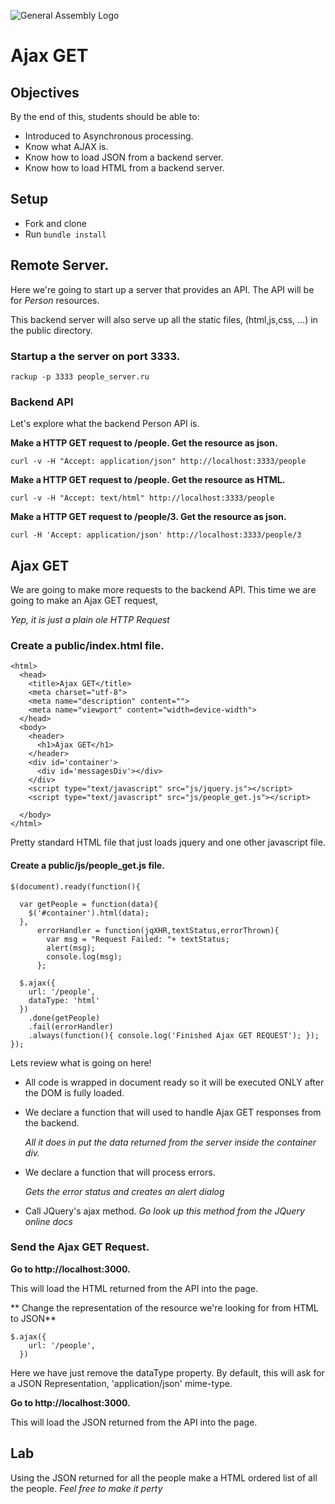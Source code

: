 ![General Assembly Logo](http://i.imgur.com/ke8USTq.png)

# Ajax GET

## Objectives

By the end of this, students should be able to:

- Introduced to Asynchronous processing.
- Know what AJAX is.
- Know how to load JSON from a backend server.
- Know how to load HTML from a backend server.

## Setup

- Fork and clone
- Run `bundle install`


## Remote Server.

Here we're going to start up a server that provides an API. The API will be for *Person* resources.

This backend server will also serve up all the static files, (html,js,css, ...) in the public directory.


### Startup a the server on port 3333.

```
rackup -p 3333 people_server.ru
```

### Backend API

Let's explore what the backend Person API is.  

**Make a HTTP GET request to /people. Get the resource as json.**

```
curl -v -H "Accept: application/json" http://localhost:3333/people
```

**Make a HTTP GET request to /people. Get the resource as HTML.**

```
curl -v -H "Accept: text/html" http://localhost:3333/people 
```

**Make a HTTP GET request to /people/3. Get the resource as json.**

```
curl -H 'Accept: application/json' http://localhost:3333/people/3
```

## Ajax GET

We are going to make more requests to the backend API. This time we are going to make an Ajax GET request, 

*Yep, it is just a plain ole HTTP Request*

### Create a public/index.html file.  

```
<html>
  <head>
    <title>Ajax GET</title>
    <meta charset="utf-8">
    <meta name="description" content="">
    <meta name="viewport" content="width=device-width">
  </head>
  <body>
    <header>
      <h1>Ajax GET</h1>
    </header>
    <div id='container'>
      <div id='messagesDiv'></div>
    </div>
    <script type="text/javascript" src="js/jquery.js"></script>
    <script type="text/javascript" src="js/people_get.js"></script>

  </body>
</html>
```

Pretty standard HTML file that just loads jquery and one other javascript file.


#### Create a public/js/people_get.js file.  

```
$(document).ready(function(){

  var getPeople = function(data){
    $('#container').html(data);
  },
      errorHandler = function(jqXHR,textStatus,errorThrown){
        var msg = "Request Failed: "+ textStatus;
        alert(msg);
        console.log(msg);
      };

  $.ajax({
    url: '/people',
    dataType: 'html'
  })
    .done(getPeople)
    .fail(errorHandler)
    .always(function(){ console.log('Finished Ajax GET REQUEST'); });
});
```

Lets review what is going on here!

* All code is wrapped in document ready so it will be executed ONLY after the DOM is fully loaded.
* We declare a function that will used to handle Ajax GET responses from the backend. 

	*All it does in put the data returned from the server inside the container div.*  
	
* We declare a function that will process errors.  

	*Gets the error status and creates an alert dialog*  
	
* Call JQuery's ajax method. *Go look up this method from the JQuery online docs*  

### Send the Ajax GET Request.

**Go to http://localhost:3000.**

This will load the HTML returned from the API into the page.

** Change the representation of the resource we're looking for from HTML to JSON**

```
$.ajax({
    url: '/people',
  })

```

Here we have just remove the dataType property. By default, this will ask for a JSON Representation, 'application/json' mime-type.

**Go to http://localhost:3000.**

This will load the JSON returned from the API into the page.


## Lab 

Using the JSON returned for all the people make a HTML ordered list of all the people. *Feel free to make it perty*  


